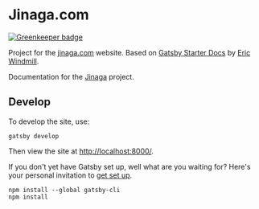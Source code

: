 # Jinaga.com

[![Greenkeeper badge](https://badges.greenkeeper.io/jinaga/jinaga_com.svg)](https://greenkeeper.io/)

Project for the [jinaga.com](http://jinaga.com) website. Based on [Gatsby Starter Docs](https://github.com/ericwindmill/gatsby-starter-docs) by [Eric Windmill](https://ericwindmill.com/).

Documentation for the [Jinaga](https://github.com/michaellperry/jinaga) project.

## Develop

To develop the site, use:

```
gatsby develop
```

Then view the site at [http://localhost:8000/](http://localhost:8000/).

If you don't yet have Gatsby set up, well what are you waiting for?
Here's your personal invitation to [get set up](https://www.gatsbyjs.org/tutorial/part-zero/).

```
npm install --global gatsby-cli
npm install
```
